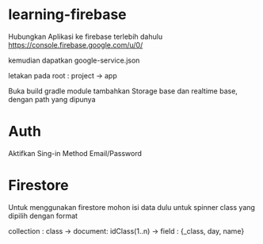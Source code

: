 # learning-firebase

Hubungkan Aplikasi ke firebase terlebih dahulu
https://console.firebase.google.com/u/0/

kemudian dapatkan google-service.json

letakan pada root : project -> app

Buka build gradle module tambahkan Storage base dan realtime base, dengan path yang dipunya

# Auth
Aktifkan Sing-in Method Email/Password

# Firestore
Untuk menggunakan firestore mohon isi data dulu untuk spinner class yang dipilih dengan format

collection : class -> document: idClass(1..n) -> field : {_class, day, name}
